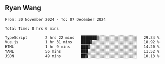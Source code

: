 ## Ryan Wang

<!--START_SECTION:waka-->

```txt
From: 30 November 2024 - To: 07 December 2024

Total Time: 8 hrs 6 mins

TypeScript        2 hrs 22 mins   ███████▒░░░░░░░░░░░░░░░░░   29.34 %
Vue.js            1 hr 31 mins    ████▓░░░░░░░░░░░░░░░░░░░░   18.92 %
HTML              1 hr 9 mins     ███▓░░░░░░░░░░░░░░░░░░░░░   14.20 %
YAML              56 mins         ███░░░░░░░░░░░░░░░░░░░░░░   11.52 %
JSON              49 mins         ██▓░░░░░░░░░░░░░░░░░░░░░░   10.13 %
```

<!--END_SECTION:waka-->
